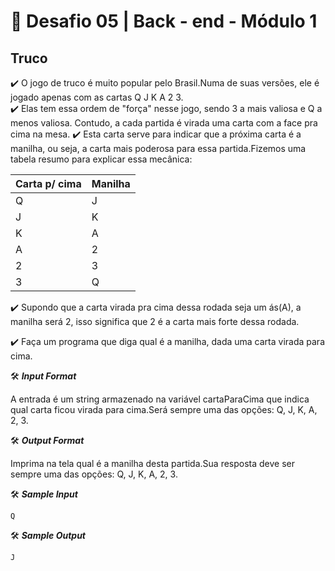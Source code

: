 # 🚀 Desafio  05 | Back - end - Módulo 1

## Truco

✔️ O jogo de truco é muito popular pelo Brasil.Numa de suas versões, ele é jogado apenas com as cartas Q J K A 2 3.  
✔️ Elas tem essa ordem de "força" nesse jogo, sendo 3 a mais valiosa e Q a menos valiosa. Contudo, a cada partida é virada uma carta com a face pra cima na mesa.
✔️ Esta carta serve para indicar que a próxima carta é a manilha, ou seja, a carta mais poderosa para essa partida.Fizemos uma tabela resumo para explicar essa mecânica:

Carta p/ cima | Manilha
----| ---
Q   | J
J	| K
K	| A
A	| 2
2	| 3
3	| Q

✔️ Supondo que a carta virada pra cima dessa rodada seja um ás(A), a manilha será 2, isso significa que 2 é a carta mais forte dessa rodada.

✔️ Faça um programa que diga qual é a manilha, dada uma carta virada para cima.

🛠️ **_Input Format_**

A entrada é um string armazenado na variável cartaParaCima que indica qual carta ficou virada para cima.Será sempre uma das opções: Q, J, K, A, 2, 3.

🛠️ **_Output Format_**

Imprima na tela qual é a manilha desta partida.Sua resposta deve ser sempre uma das opções: Q, J, K, A, 2, 3.

🛠️ **_Sample Input_**

```javascript=
Q

```
🛠️ **_Sample Output_**

```javascript=
J
```